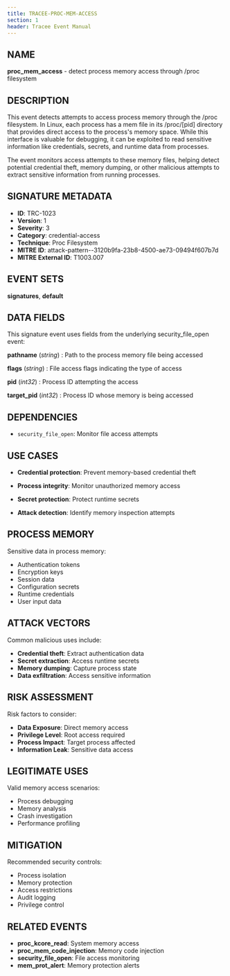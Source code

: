 ```yaml
---
title: TRACEE-PROC-MEM-ACCESS
section: 1
header: Tracee Event Manual
---
```


## NAME

**proc_mem_access** - detect process memory access through /proc filesystem

## DESCRIPTION

This event detects attempts to access process memory through the /proc filesystem. In Linux, each process has a mem file in its /proc/[pid] directory that provides direct access to the process's memory space. While this interface is valuable for debugging, it can be exploited to read sensitive information like credentials, secrets, and runtime data from processes.

The event monitors access attempts to these memory files, helping detect potential credential theft, memory dumping, or other malicious attempts to extract sensitive information from running processes.

## SIGNATURE METADATA

- **ID**: TRC-1023
- **Version**: 1
- **Severity**: 3
- **Category**: credential-access
- **Technique**: Proc Filesystem
- **MITRE ID**: attack-pattern--3120b9fa-23b8-4500-ae73-09494f607b7d
- **MITRE External ID**: T1003.007

## EVENT SETS

**signatures**, **default**

## DATA FIELDS

This signature event uses fields from the underlying security_file_open event:

**pathname** (*string*)
: Path to the process memory file being accessed

**flags** (*string*)
: File access flags indicating the type of access

**pid** (*int32*)
: Process ID attempting the access

**target_pid** (*int32*)
: Process ID whose memory is being accessed

## DEPENDENCIES

- `security_file_open`: Monitor file access attempts

## USE CASES

- **Credential protection**: Prevent memory-based credential theft

- **Process integrity**: Monitor unauthorized memory access

- **Secret protection**: Protect runtime secrets

- **Attack detection**: Identify memory inspection attempts

## PROCESS MEMORY

Sensitive data in process memory:

- Authentication tokens
- Encryption keys
- Session data
- Configuration secrets
- Runtime credentials
- User input data

## ATTACK VECTORS

Common malicious uses include:

- **Credential theft**: Extract authentication data
- **Secret extraction**: Access runtime secrets
- **Memory dumping**: Capture process state
- **Data exfiltration**: Access sensitive information

## RISK ASSESSMENT

Risk factors to consider:

- **Data Exposure**: Direct memory access
- **Privilege Level**: Root access required
- **Process Impact**: Target process affected
- **Information Leak**: Sensitive data access

## LEGITIMATE USES

Valid memory access scenarios:

- Process debugging
- Memory analysis
- Crash investigation
- Performance profiling

## MITIGATION

Recommended security controls:

- Process isolation
- Memory protection
- Access restrictions
- Audit logging
- Privilege control

## RELATED EVENTS

- **proc_kcore_read**: System memory access
- **proc_mem_code_injection**: Memory code injection
- **security_file_open**: File access monitoring
- **mem_prot_alert**: Memory protection alerts
